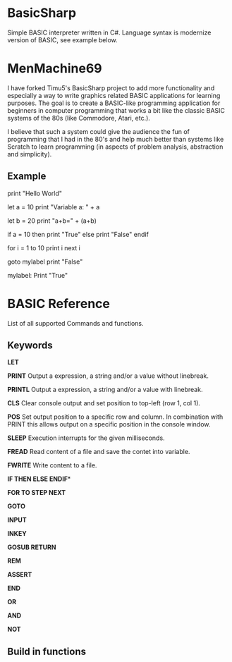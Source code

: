 BasicSharp
====
Simple BASIC interpreter written in C#. Language syntax is modernize version of BASIC, see example below.

MenMachine69
====

I have forked Timu5's BasicSharp project to add more functionality and especially a way to write graphics related BASIC applications for learning purposes. The goal is to create a BASIC-like programming application for beginners in computer programming that works a bit like the classic BASIC systems of the 80s (like Commodore, Atari, etc.).

I believe that such a system could give the audience the fun of programming that I had in the 80's and help much better than systems like Scratch to learn programming (in aspects of problem analysis, abstraction and simplicity).


Example
-------
print "Hello World"

let a = 10
print "Variable a: " + a

let b = 20
print "a+b=" + (a+b)

if a = 10 then
    print "True"
else
    print "False"
endif

for i = 1 to 10
    print i
next i

goto mylabel
print "False"

mylabel:
Print "True"


BASIC Reference
===============
List of all supported Commands and functions.

Keywords
--------
**LET** 
    
**PRINT** 
Output a expression, a string and/or a value without linebreak.

**PRINTL**
Output a expression, a string and/or a value with linebreak.

**CLS**
Clear console output and set position to top-left (row 1, col 1).

**POS**
Set output position to a specific row and column. In combination with PRINT this allows output on a specific position in the console window.

**SLEEP**
Execution interrupts for the given milliseconds.

**FREAD**
Read content of a file and save the contet into variable.

**FWRITE**
Write content to a file.

**IF THEN ELSE ENDIF***

**FOR TO STEP NEXT**

**GOTO**

**INPUT**

**INKEY**

**GOSUB RETURN**

**REM**

**ASSERT**

**END**

**OR** 

**AND** 

**NOT**

Build in functions
------------------




    
    
    
